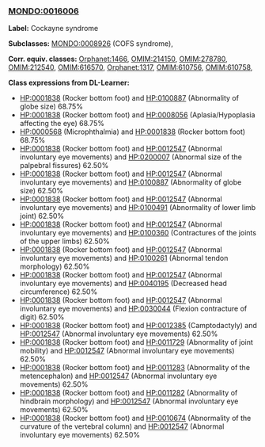 
### [MONDO:0016006](http://purl.obolibrary.org/obo/MONDO_0016006)
**Label:** Cockayne syndrome

**Subclasses:** [MONDO:0008926](http://purl.obolibrary.org/obo/MONDO_0008926) (COFS syndrome), 

**Corr. equiv. classes:** [Orphanet:1466](http://www.orpha.net/ORDO/Orphanet_1466), [OMIM:214150](http://purl.obolibrary.org/obo/OMIM_214150), [OMIM:278780](http://purl.obolibrary.org/obo/OMIM_278780), [OMIM:212540](http://purl.obolibrary.org/obo/OMIM_212540), [OMIM:616570](http://purl.obolibrary.org/obo/OMIM_616570), [Orphanet:1317](http://www.orpha.net/ORDO/Orphanet_1317), [OMIM:610756](http://purl.obolibrary.org/obo/OMIM_610756), [OMIM:610758](http://purl.obolibrary.org/obo/OMIM_610758), 

**Class expressions from DL-Learner:**

- [HP:0001838](http://purl.obolibrary.org/obo/HP_0001838) (Rocker bottom foot) and [HP:0100887](http://purl.obolibrary.org/obo/HP_0100887) (Abnormality of globe size) 68.75%
- [HP:0001838](http://purl.obolibrary.org/obo/HP_0001838) (Rocker bottom foot) and [HP:0008056](http://purl.obolibrary.org/obo/HP_0008056) (Aplasia/Hypoplasia affecting the eye) 68.75%
- [HP:0000568](http://purl.obolibrary.org/obo/HP_0000568) (Microphthalmia) and [HP:0001838](http://purl.obolibrary.org/obo/HP_0001838) (Rocker bottom foot) 68.75%
- [HP:0001838](http://purl.obolibrary.org/obo/HP_0001838) (Rocker bottom foot) and [HP:0012547](http://purl.obolibrary.org/obo/HP_0012547) (Abnormal involuntary eye movements) and [HP:0200007](http://purl.obolibrary.org/obo/HP_0200007) (Abnormal size of the palpebral fissures) 62.50%
- [HP:0001838](http://purl.obolibrary.org/obo/HP_0001838) (Rocker bottom foot) and [HP:0012547](http://purl.obolibrary.org/obo/HP_0012547) (Abnormal involuntary eye movements) and [HP:0100887](http://purl.obolibrary.org/obo/HP_0100887) (Abnormality of globe size) 62.50%
- [HP:0001838](http://purl.obolibrary.org/obo/HP_0001838) (Rocker bottom foot) and [HP:0012547](http://purl.obolibrary.org/obo/HP_0012547) (Abnormal involuntary eye movements) and [HP:0100491](http://purl.obolibrary.org/obo/HP_0100491) (Abnormality of lower limb joint) 62.50%
- [HP:0001838](http://purl.obolibrary.org/obo/HP_0001838) (Rocker bottom foot) and [HP:0012547](http://purl.obolibrary.org/obo/HP_0012547) (Abnormal involuntary eye movements) and [HP:0100360](http://purl.obolibrary.org/obo/HP_0100360) (Contractures of the joints of the upper limbs) 62.50%
- [HP:0001838](http://purl.obolibrary.org/obo/HP_0001838) (Rocker bottom foot) and [HP:0012547](http://purl.obolibrary.org/obo/HP_0012547) (Abnormal involuntary eye movements) and [HP:0100261](http://purl.obolibrary.org/obo/HP_0100261) (Abnormal tendon morphology) 62.50%
- [HP:0001838](http://purl.obolibrary.org/obo/HP_0001838) (Rocker bottom foot) and [HP:0012547](http://purl.obolibrary.org/obo/HP_0012547) (Abnormal involuntary eye movements) and [HP:0040195](http://purl.obolibrary.org/obo/HP_0040195) (Decreased head circumference) 62.50%
- [HP:0001838](http://purl.obolibrary.org/obo/HP_0001838) (Rocker bottom foot) and [HP:0012547](http://purl.obolibrary.org/obo/HP_0012547) (Abnormal involuntary eye movements) and [HP:0030044](http://purl.obolibrary.org/obo/HP_0030044) (Flexion contracture of digit) 62.50%
- [HP:0001838](http://purl.obolibrary.org/obo/HP_0001838) (Rocker bottom foot) and [HP:0012385](http://purl.obolibrary.org/obo/HP_0012385) (Camptodactyly) and [HP:0012547](http://purl.obolibrary.org/obo/HP_0012547) (Abnormal involuntary eye movements) 62.50%
- [HP:0001838](http://purl.obolibrary.org/obo/HP_0001838) (Rocker bottom foot) and [HP:0011729](http://purl.obolibrary.org/obo/HP_0011729) (Abnormality of joint mobility) and [HP:0012547](http://purl.obolibrary.org/obo/HP_0012547) (Abnormal involuntary eye movements) 62.50%
- [HP:0001838](http://purl.obolibrary.org/obo/HP_0001838) (Rocker bottom foot) and [HP:0011283](http://purl.obolibrary.org/obo/HP_0011283) (Abnormality of the metencephalon) and [HP:0012547](http://purl.obolibrary.org/obo/HP_0012547) (Abnormal involuntary eye movements) 62.50%
- [HP:0001838](http://purl.obolibrary.org/obo/HP_0001838) (Rocker bottom foot) and [HP:0011282](http://purl.obolibrary.org/obo/HP_0011282) (Abnormality of hindbrain morphology) and [HP:0012547](http://purl.obolibrary.org/obo/HP_0012547) (Abnormal involuntary eye movements) 62.50%
- [HP:0001838](http://purl.obolibrary.org/obo/HP_0001838) (Rocker bottom foot) and [HP:0010674](http://purl.obolibrary.org/obo/HP_0010674) (Abnormality of the curvature of the vertebral column) and [HP:0012547](http://purl.obolibrary.org/obo/HP_0012547) (Abnormal involuntary eye movements) 62.50%


